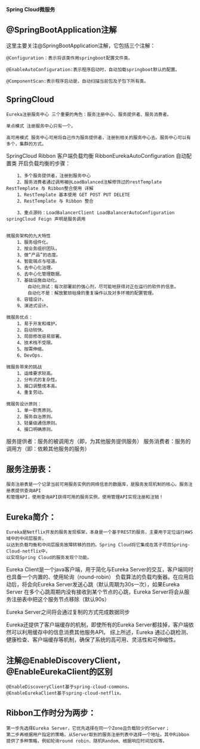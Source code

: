 **Spring Cloud微服务**



@SpringBootApplication注解
-----------------------------	

这里主要关注@SpringBootApplication注解，它包括三个注解：

    @Configuration：表示将该类作用springboot配置文件类。

    @EnableAutoConfiguration:表示程序启动时，自动加载springboot默认的配置。

    @ComponentScan:表示程序启动是，自动扫描当前包及子包下所有类。


SpringCloud
------------
	Eureka注册服务中心 三个重要的角色：服务注册中心、服务提供者、服务消费者。
	
	单点模式 注册服务中心只有一个。
	
	高可用模式 服务中心可用将自己作为服务提供者，注册到相关的服务中心去。服务中心可以有多个，集群的方式。


SpringCloud Ribbon 客户端负载均衡
	RibbonEurekaAutoConfiguration 自动配置类
	开启负载均衡的步骤：	
	
		1、多个服务提供者，注册到服务中心
		2、服务消费者通过调用被@LoadBalanced注解修饰过的restTemplate
	RestTemplate 与 Ribbon整合使用 详解
		1、RestTemplate 基本使用 GET POST PUT DELETE
		2、RestTemplate 与 Ribbon 整合
		
		3、重点源码：LoadBalancerClient LoadBalancerAutoConfiguration
	springCloud Feign 声明是服务调用
	
	
	微服务架构的九大特性
		1、服务组件化。
		2、按业务组织团队。
		3、做“产品”的态度。
		4、智能端点与哑道。
		5、去中心化治理。
		6、去中心化管理数据。
		7、基础设施自动化。
			自动化测试：每次部署前的强心剂，尽可能地获得对正在运行的软件的信息。
			自动化不是：解放繁琐枯燥的重复操作以及对多环境的配置管理。
		8、容错设计。
		9、演进式设计。
		
	微服务优点：
		1、易于开发和维护。
		2、启动较快。
		3、局部修改容易部署。
		4、技术栈不受限。
		5、按需伸缩。
		6、DevOps.
		
	微服务带来的挑战
		1、运维要求较高。
		2、分布式的复杂性。
		3、接口调整成本高。
		4、重复劳动。
	
	微服务设计原则：
		1、单一职责原则。
		2、服务自治原则。
		3、轻量级通信原则。
		4、接口明确原则。
		
服务提供者：服务的被调用方（即，为其他服务提供服务）
服务消费者：服务的调用方（即：依赖其他服务的服务）

服务注册表：
------------
	
	
	服务注册表是一个记录当前可用服务实例的网络信息的数据库，是服务发现机制的核心。服务注册表提供查询API
	和管理API，使用查询API获得可用的服务实例，使用管理API实现注册和注销！
	
	
Eureka简介：
-----------    
	Eureka是Netflix开发的服务发现框架，本身是一个基于REST的服务，主要用于定位运行AWS域中的中间层服务，
	以达到负载均衡和中间层服务故障转移的目的。Spring Cloud将它集成在其子项目Spring-Cloud-netflix中，
	以实现Spring Cloud的服务发现个功能。
	
Eureka Client是一个java客户端，用于简化与Eureka Server的交互，客户端同时也具备一个内置的、使用轮询（round-robin）
负载算法的负载均衡器。在应用启动后，将会向Eureka Server发送心跳（默认周期为30s一次），如果Eureka Server
在多个心跳周期内没有接收到某个节点的心跳，Eureka Server将会从服务注册表中把这个服务节点移除（默认90s）

Eureka Server之间将会通过复制的方式完成数据同步

Eureka还提供了客户端缓存的机制，即使所有的Eureka Server都挂掉，客户端依然可以利用缓存中的信息消费其他服务API。
综上所述，Eureka 通过心跳检测、	健康检查、客户端缓存等机制，确保了系统的高可用、灵活性和可伸缩性。	


注解@EnableDiscoveryClient，@EnableEurekaClient的区别
----------------------------------------------------
	@EnableDiscoveryClient基于spring-cloud-commons。
	@EnableEurekaClient基于spring-cloud-netflix。

Ribbon工作时分为两步：
--------------------

    
	第一步先选择Eureka Server，它优先选择在同一个Zone且负载较少的Server；
	第二步再根据用户指定的策略，从Server取到的服务注册列表中选择一个地址。其中Ribbon
	提供了多种策略，例如轮询round robin、随机Random、根据响应时间加权等。